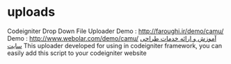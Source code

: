# uploads
Codeigniter Drop Down File Uploader
Demo : http://faroughi.ir/demo/camu/
Demo : http://www.webolar.com/demo/camu/
<a href="http://www.webolar.com">آموزش و ارائه خدمات طراحی سایت</a>
This uploader developed for using in codeigniter framework, you can easily add this script to your codeigniter website
